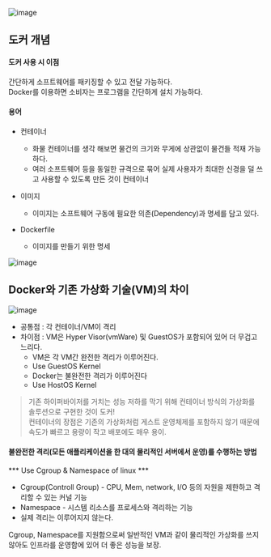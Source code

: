 ![image](https://user-images.githubusercontent.com/67637716/171313879-18caa349-b6a1-4e89-b22a-f0a8f4db58b4.png)  

## 도커 개념

#### 도커 사용 시 이점
간단하게 소프트웨어를 패키징할 수 있고 전달 가능하다.  
Docker를 이용하면 소비자는 프로그램을 간단하게 설치 가능하다.  

#### 용어
* 컨테이너
  * 화물 컨테이너를 생각 해보면 물건의 크기와 무게에 상관없이 물건들 적재 가능하다.
  * 여러 소프트웨어 등을 동일한 규격으로 묶어 실제 사용자가 최대한 신경을 덜 쓰고 사용할 수 있도록 만든 것이 컨테이너

* 이미지
  * 이미지는 소프트웨어 구동에 필요한 의존(Dependency)과 명세를 담고 있다.

* Dockerfile
  * 이미지를 만들기 위한 명세  


![image](https://user-images.githubusercontent.com/67637716/171314646-70d49941-a77b-48eb-9ed5-8f554e602e0c.png)


## Docker와 기존 가상화 기술(VM)의 차이
![image](https://user-images.githubusercontent.com/67637716/171314213-665be914-8212-4dea-acbc-b6741778c026.png)

* 공통점 : 각 컨테이너/VM이 격리  
* 차이점 : VM은 Hyper Visor(vmWare) 및 GuestOS가 포함되어 있어 더 무겁고 느리다.
  * VM은 각 VM간 완전한 격리가 이루어진다.
  * Use GuestOS Kernel
  * Docker는 불완전한 격리가 이루어진다
  * Use HostOS Kernel

> 기존 하이퍼바이저를 거치는 성능 저하를 막기 위해 컨테이너 방식의 가상화를 솔루션으로 구현한 것이 도커!  
> 컨테이너의 장점은 기존의 가상화처럼 게스트 운영체제를 포함하지 않기 때문에 속도가 빠르고 용량이 작고 배포에도 매우 용이.


#### 불완전한 격리(모든 애플리케이션을 한 대의 물리적인 서버에서 운영)를 수행하는 방법  
*** Use Cgroup & Namespace of linux ***
* Cgroup(Controll Group) - CPU, Mem, network, I/O 등의 자원을 제한하고 격리할 수 있는 커널 기능
* Namespace - 시스템 리소스를 프로세스와 격리하는 기능
* 실제 격리는 이루어지지 않는다.

Cgroup, Namespace를 지원함으로써 일반적인 VM과 같이 물리적인 가상화를 쓰지 않아도 인프라를 운영함에 있어 더 좋은 성능을 보장.  







